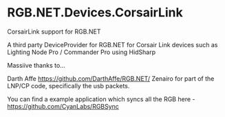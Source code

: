 # RGB.NET.Devices.CorsairLink
CorsairLink support for RGB.NET

A third party DeviceProvider for RGB.NET for Corsair Link devices such as Lighting Node Pro / Commander Pro using HidSharp 

Massiive thanks to...

Darth Affe https://github.com/DarthAffe/RGB.NET/
Zenairo for part of the LNP/CP code, specifically the usb packets.

You can find a example application which syncs all the RGB here - https://github.com/CyanLabs/RGBSync
